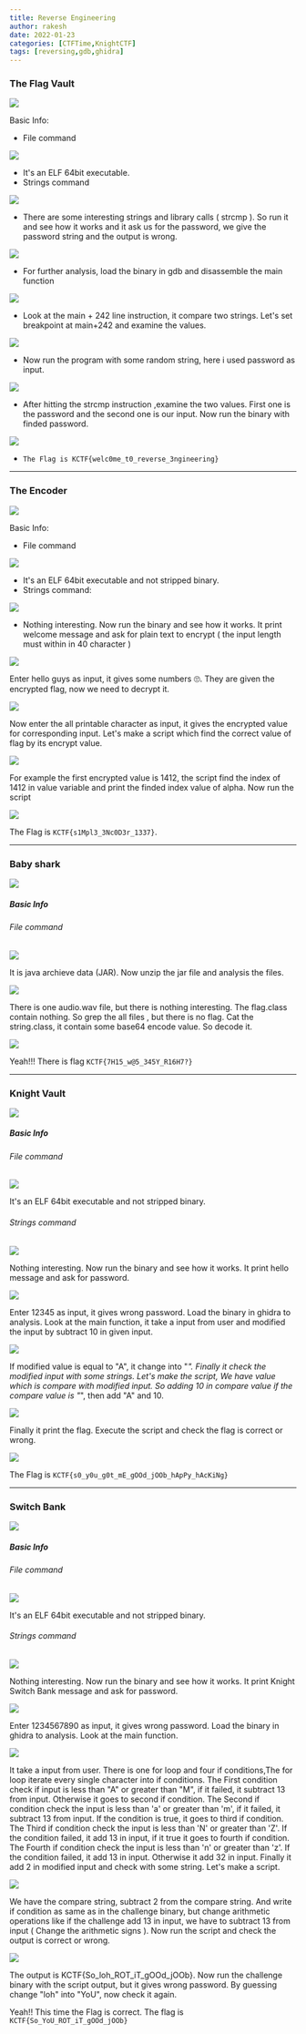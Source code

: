 ```yaml
---
title: Reverse Engineering
author: rakesh
date: 2022-01-23
categories: [CTFTime,KnightCTF]
tags: [reversing,gdb,ghidra]
---
```


### The Flag Vault

![](https://i.imgur.com/L48Dhuk.png)

Basic Info:
- File command

![](https://i.imgur.com/wFm7IwW.png)
- It's an ELF 64bit executable.
- Strings command

![](https://i.imgur.com/u6vOPuO.png)
- There are some interesting strings and library calls ( strcmp ). So run it and see how it works and it ask us for the password, we give the password string and the output is wrong.

![](https://i.imgur.com/Bq12OU2.png)
- For further analysis, load the binary in gdb and disassemble the main function

![](https://i.imgur.com/9tS3X8X.png)
- Look at the main + 242 line instruction, it compare two strings. Let's set breakpoint at main+242 and examine the values.

![](https://i.imgur.com/UkRRrc9.png)

- Now run the program with some random string, here i used password as input.

![](https://i.imgur.com/o5eSxxh.png)
- After hitting the strcmp instruction ,examine the two values. First one is the password and the second one is our input. Now run the binary with finded password.

![](https://i.imgur.com/VHDlmjN.png)
- `The Flag is KCTF{welc0me_t0_reverse_3ngineering}`

---

### The Encoder

![](https://i.imgur.com/4ziI6Z7.png)

Basic Info:
- File command

![](https://i.imgur.com/WukuIBZ.png)
- It's an ELF 64bit executable and not stripped binary.
- Strings command:

![](https://i.imgur.com/xOU7gJ7.png)
- Nothing interesting. Now run the binary and see how it works. It print welcome message and ask for plain text to encrypt ( the input length must within in 40 character )

![](https://i.imgur.com/QQ7w6Rz.png)

Enter hello guys as input, it gives some numbers 🙄. They are given the encrypted flag, now we need to decrypt it.

![](https://0xrakesh.github.io/writeups/poc/KnightCTF/The%20Encoder/enc.png)

Now enter the all printable character as input, it gives the encrypted value for corresponding input. Let's make a script which find the correct value of flag by its encrypt value.

![](https://0xrakesh.github.io/writeups/poc/KnightCTF/The%20Encoder/script.png)

For example the first encrypted value is 1412, the script find the index of 1412 in value variable and print the finded index value of alpha. Now run the script

![](https://0xrakesh.github.io/writeups/poc/KnightCTF/The%20Encoder/flag.png)

The Flag is `KCTF{s1Mpl3_3Nc0D3r_1337}`.

---

### Baby shark

![](https://0xrakesh.github.io/writeups/poc/KnightCTF/Baby%20shark/description.png)

##### Basic Info

###### File command

![](https://0xrakesh.github.io/writeups/poc/KnightCTF/Baby%20shark/file.png)

It is java archieve data (JAR). Now unzip the jar file and analysis the files.

![](https://0xrakesh.github.io/writeups/poc/KnightCTF/Baby%20shark/tree.png)

There is one audio.wav file, but there is nothing interesting. The flag.class contain nothing. So grep the all files , but there is no flag. Cat the string.class, it contain some base64 encode value. So decode it.

![](https://0xrakesh.github.io/writeups/poc/KnightCTF/Baby%20shark/flag.png)

Yeah!!! There is flag `KCTF{7H15_w@5_345Y_R16H7?}`

---

### Knight Vault

![](https://0xrakesh.github.io/writeups/poc/KnightCTF/Knight%20Vault/description.png)

##### Basic Info

###### File command

![](https://0xrakesh.github.io/writeups/poc/KnightCTF/Knight%20Vault/file.png)

It's an ELF 64bit executable and not stripped binary.

###### Strings command

![](https://0xrakesh.github.io/writeups/poc/KnightCTF/Knight%20Vault/strings.png)

Nothing interesting. Now run the binary and see how it works. It print hello message and ask for password.

![](https://0xrakesh.github.io/writeups/poc/KnightCTF/Knight%20Vault/run.png)

Enter 12345 as input, it gives wrong password. Load the binary in ghidra to analysis. Look at the main function, it take a input from user and modified the input by subtract 10 in given input.

![](https://0xrakesh.github.io/writeups/poc/KnightCTF/Knight%20Vault/main.png)

If modified value is equal to "A", it change into "*". Finally it check the modified input with some strings. Let's make the script, We have value which is compare with modified input. So adding 10 in compare value if the compare value is "*", then add "A" and 10.

![](https://0xrakesh.github.io/writeups/poc/KnightCTF/Knight%20Vault/script.png)

Finally it print the flag. Execute the script and check the flag is correct or wrong.

![](https://0xrakesh.github.io/writeups/poc/KnightCTF/Knight%20Vault/flag.png)

The Flag is `KCTF{s0_y0u_g0t_mE_gOOd_jOOb_hApPy_hAcKiNg}`

---

### Switch Bank

![](https://0xrakesh.github.io/writeups/poc/KnightCTF/Switch%20Bank/description.png)

##### Basic Info

###### File command

![](https://0xrakesh.github.io/writeups/poc/KnightCTF/Switch%20Bank/file.png)

It's an ELF 64bit executable and not stripped binary.

###### Strings command

![](https://0xrakesh.github.io/writeups/poc/KnightCTF/Switch%20Bank/strings.png)

Nothing interesting. Now run the binary and see how it works. It print Knight Switch Bank message and ask for password.

![](https://0xrakesh.github.io/writeups/poc/KnightCTF/Switch%20Bank/run.png)

Enter 1234567890 as input, it gives wrong password. Load the binary in ghidra to analysis. Look at the main function.

![](https://0xrakesh.github.io/writeups/poc/KnightCTF/Switch%20Bank/main.png)

It take a input from user. There is one for loop and four if conditions,The for loop iterate every single character into if conditions. The First condition check if input is less than "A" or greater than "M", if it failed, it subtract 13 from input. Otherwise it goes to second if condition. The Second if condition check the input is less than 'a' or greater than 'm', if it failed, it subtract 13 from input. If the condition is true, it goes to third if condition. The Third if condition check the input is less than 'N' or greater than 'Z'. If the condition failed, it add 13 in input, if it true it goes to fourth if condition. The Fourth if condition check the input is less than 'n' or greater than 'z'. If the condition failed, it add 13 in input. Otherwise it add 32 in input. Finally it add 2 in modified input and check with some string. Let's make a script.

![](https://0xrakesh.github.io/writeups/poc/KnightCTF/Switch%20Bank/script.png)

We have the compare string, subtract 2 from the compare string. And write if condition as same as in the challenge binary, but change arithmetic operations like if the challenge add 13 in input, we have to subtract 13 from input ( Change the arithmetic signs ). Now run the script and check the output is correct or wrong.

![](https://0xrakesh.github.io/writeups/poc/KnightCTF/Switch%20Bank/flag.png)

The output is KCTF{So_loh_ROT_iT_gOOd_jOOb}. Now run the challenge binary with the script output, but it gives wrong password. By guessing change "loh" into "YoU", now check it again.

Yeah!! This time the Flag is correct. The flag is `KCTF{So_YoU_ROT_iT_gOOd_jOOb}`
